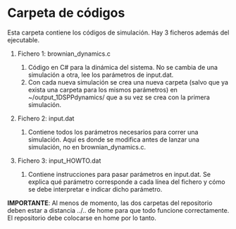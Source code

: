 # Carpeta de códigos

Esta carpeta contiene los códigos de simulación. Hay 3 ficheros además del ejecutable.

1. Fichero 1: brownian_dynamics.c
   1. Código en C# para la dinámica del sistema. No se cambia de una simulación a otra, lee los parámetros de input.dat.
   1. Con cada nueva simulación se crea una nueva carpeta (salvo que ya exista una carpeta para los mismos parámetros) en ~/output_1DSPPdynamics/ que a su vez se crea con la primera simulación.

1. Fichero 2: input.dat
   1. Contiene todos los parámetros necesarios para correr una simulación. Aquí es donde se modifica antes de lanzar una simulación, no en brownian_dynamics.c.

1. Fichero 3: input_HOWTO.dat
   1. Contiene instrucciones para pasar parámetros en input.dat. Se explica qué parámetro corresponde a cada línea del fichero y cómo se debe interpretar e indicar dicho parámetro.


**IMPORTANTE**: Al menos de momento, las dos carpetas del repositorio deben estar a distancia ../.. de home para que todo funcione correctamente. El repositorio debe colocarse en home por lo tanto.
